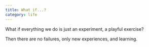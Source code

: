 ```yaml
---
title: What if...?
category: life
---
```


What if everything we do
is just an experiment,
a playful exercise?

Then there are no failures,
only new experiences,
and learning.
